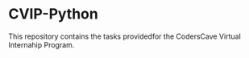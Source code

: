 # CVIP-Python

This repository contains the tasks providedfor the CodersCave Virtual Internahip Program.
